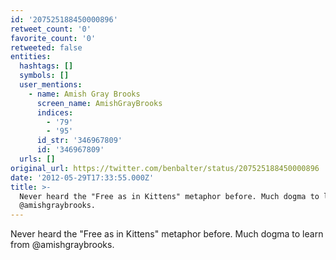 ```yaml
---
id: '207525188450000896'
retweet_count: '0'
favorite_count: '0'
retweeted: false
entities:
  hashtags: []
  symbols: []
  user_mentions:
    - name: Amish Gray Brooks
      screen_name: AmishGrayBrooks
      indices:
        - '79'
        - '95'
      id_str: '346967809'
      id: '346967809'
  urls: []
original_url: https://twitter.com/benbalter/status/207525188450000896
date: '2012-05-29T17:33:55.000Z'
title: >-
  Never heard the "Free as in Kittens" metaphor before. Much dogma to learn from
  @amishgraybrooks.
---
```


Never heard the "Free as in Kittens" metaphor before. Much dogma to learn from @amishgraybrooks.